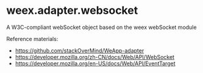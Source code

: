 # weex.adapter.websocket
A W3C-compliant webSocket object based on the weex webSocket module

Reference materials:
- https://github.com/stackOverMind/WeApp-adapter
- https://developer.mozilla.org/zh-CN/docs/Web/API/WebSocket
- https://developer.mozilla.org/en-US/docs/Web/API/EventTarget